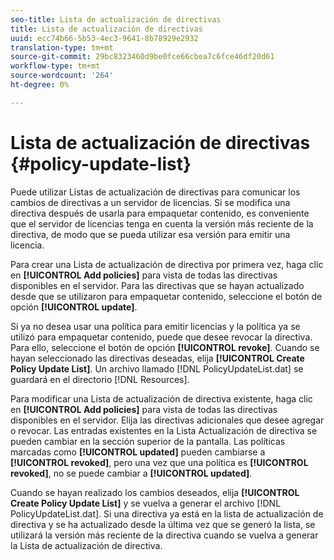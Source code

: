 ```yaml
---
seo-title: Lista de actualización de directivas
title: Lista de actualización de directivas
uuid: ecc74b66-5b53-4ec3-9641-8b78929e2932
translation-type: tm+mt
source-git-commit: 29bc8323460d9be0fce66cbea7c6fce46df20d61
workflow-type: tm+mt
source-wordcount: '264'
ht-degree: 0%

---
```



# Lista de actualización de directivas {#policy-update-list}

Puede utilizar Listas de actualización de directivas para comunicar los cambios de directivas a un servidor de licencias. Si se modifica una directiva después de usarla para empaquetar contenido, es conveniente que el servidor de licencias tenga en cuenta la versión más reciente de la directiva, de modo que se pueda utilizar esa versión para emitir una licencia.

Para crear una Lista de actualización de directiva por primera vez, haga clic en **[!UICONTROL Add policies]** para vista de todas las directivas disponibles en el servidor. Para las directivas que se hayan actualizado desde que se utilizaron para empaquetar contenido, seleccione el botón de opción **[!UICONTROL update]**.

Si ya no desea usar una política para emitir licencias y la política ya se utilizó para empaquetar contenido, puede que desee revocar la directiva. Para ello, seleccione el botón de opción **[!UICONTROL revoke]**. Cuando se hayan seleccionado las directivas deseadas, elija **[!UICONTROL Create Policy Update List]**. Un archivo llamado [!DNL PolicyUpdateList.dat] se guardará en el directorio [!DNL Resources].

Para modificar una Lista de actualización de directiva existente, haga clic en **[!UICONTROL Add policies]** para vista de todas las directivas disponibles en el servidor. Elija las directivas adicionales que desee agregar o revocar. Las entradas existentes en la Lista Actualización de directiva se pueden cambiar en la sección superior de la pantalla. Las políticas marcadas como **[!UICONTROL updated]** pueden cambiarse a **[!UICONTROL revoked]**, pero una vez que una política es **[!UICONTROL revoked]**, no se puede cambiar a **[!UICONTROL updated]**.

Cuando se hayan realizado los cambios deseados, elija **[!UICONTROL Create Policy Update List]** y se vuelva a generar el archivo [!DNL PolicyUpdateList.dat]. Si una directiva ya está en la lista de actualización de directiva y se ha actualizado desde la última vez que se generó la lista, se utilizará la versión más reciente de la directiva cuando se vuelva a generar la Lista de actualización de directiva.
